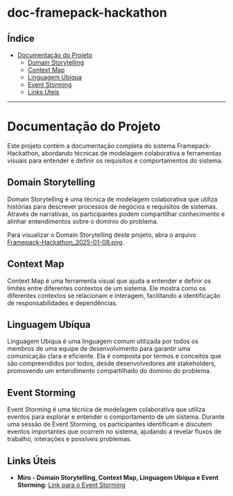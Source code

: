 # doc-framepack-hackathon

## Índice
- [Documentação do Projeto](#documentação-do-projeto)
  - [Domain Storytelling](#domain-storytelling)
  - [Context Map](#context-map)
  - [Linguagem Ubíqua](#linguagem-ubíqua)
  - [Event Storming](#event-storming)
  - [Links Úteis](#links-úteis)

---

# Documentação do Projeto

Este projeto contém a documentação completa do sistema Framepack-Hackathon, abordando técnicas de modelagem colaborativa e ferramentas visuais para entender e definir os requisitos e comportamentos do sistema.

## Domain Storytelling

Domain Storytelling é uma técnica de modelagem colaborativa que utiliza histórias para descrever processos de negócios e requisitos de sistemas. Através de narrativas, os participantes podem compartilhar conhecimento e alinhar entendimentos sobre o domínio do problema.

Para visualizar o Domain Storytelling deste projeto, abra o arquivo [Framepack-Hackathon_2025-01-08.png](https://github.com/SofArc6Soat/framepack-doc-hackathon/blob/main/src/domain-storytelling/Framepack-Hackathon_2025-01-08.png).

## Context Map

Context Map é uma ferramenta visual que ajuda a entender e definir os limites entre diferentes contextos de um sistema. Ele mostra como os diferentes contextos se relacionam e interagem, facilitando a identificação de responsabilidades e dependências.

## Linguagem Ubíqua

Linguagem Ubíqua é uma linguagem comum utilizada por todos os membros de uma equipe de desenvolvimento para garantir uma comunicação clara e eficiente. Ela é composta por termos e conceitos que são compreendidos por todos, desde desenvolvedores até stakeholders, promovendo um entendimento compartilhado do domínio do problema.

## Event Storming

Event Storming é uma técnica de modelagem colaborativa que utiliza eventos para explorar e entender o comportamento de um sistema. Durante uma sessão de Event Storming, os participantes identificam e discutem eventos importantes que ocorrem no sistema, ajudando a revelar fluxos de trabalho, interações e possíveis problemas.

## Links Úteis

- **Miro - Domain Storytelling, Context Map, Linguagem Ubíqua e Event Storming**: [Link para o Event Storming](https://miro.com/app/board/uXjVKST91sw=/)
